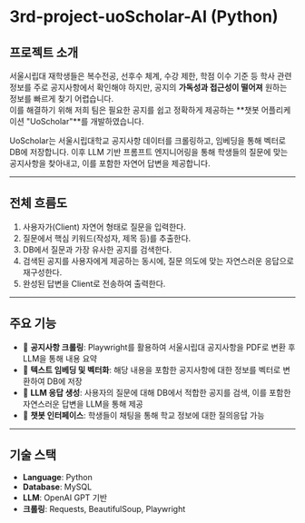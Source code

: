 # 3rd-project-uoScholar-AI (Python)

## 프로젝트 소개
서울시립대 재학생들은 복수전공, 선후수 체계, 수강 제한, 학점 이수 기준 등 학사 관련 정보를 주로 공지사항에서 확인해야 하지만, 공지의 **가독성과 접근성이 떨어져** 원하는 정보를 빠르게 찾기 어렵습니다.  
이를 해결하기 위해 저희 팀은 필요한 공지를 쉽고 정확하게 제공하는 **챗봇 어플리케이션 "UoScholar"**를 개발하였습니다.

UoScholar는 서울시립대학교 공지사항 데이터를 크롤링하고, 임베딩을 통해 벡터로 DB에 저장합니다. 이후 LLM 기반 프롬프트 엔지니어링을 통해 학생들의 질문에 맞는 공지사항을 찾아내고, 이를 포함한 자연어 답변을 제공합니다.

---

## 전체 흐름도
1. 사용자가(Client) 자연어 형태로 질문을 입력한다.  
2. 질문에서 핵심 키워드(작성자, 제목 등)를 추출한다.  
3. DB에서 질문과 가장 유사한 공지를 검색한다.  
4. 검색된 공지를 사용자에게 제공하는 동시에, 질문 의도에 맞는 자연스러운 응답으로 재구성한다.  
5. 완성된 답변을 Client로 전송하여 출력한다.  

---

## 주요 기능
- 📌 **공지사항 크롤링**: Playwright를 활용하여 서울시립대 공지사항을 PDF로 변환 후 LLM을 통해 내용 요약  
- 📌 **텍스트 임베딩 및 벡터화**: 해당 내용을 포함한 공지사항에 대한 정보를 벡터로 변환하여 DB에 저장  
- 📌 **LLM 응답 생성**: 사용자의 질문에 대해 DB에서 적합한 공지를 검색, 이를 포함한 자연스러운 답변을 LLM을 통해 제공  
- 📌 **챗봇 인터페이스**: 학생들이 채팅을 통해 학교 정보에 대한 질의응답 가능  

---

## 기술 스택
- **Language**: Python  
- **Database**: MySQL 
- **LLM**: OpenAI GPT 기반  
- **크롤링**: Requests, BeautifulSoup, Playwright 

